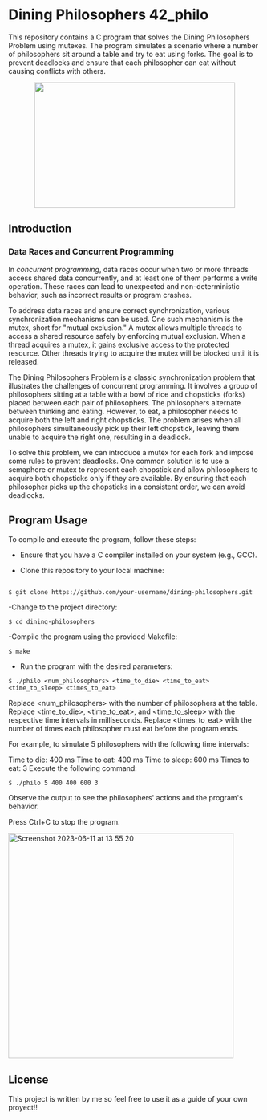 # Dining Philosophers 42_philo
This repository contains a C program that solves the Dining Philosophers Problem using mutexes. The program simulates a scenario where a number of philosophers sit around a table and try to eat using forks. The goal is to prevent deadlocks and ensure that each philosopher can eat without causing conflicts with others.
<p align="center">
<img src="https://github.com/mariogalis/42_philo/assets/44349256/5819089b-8e67-46a1-bd31-57b4d92f8828" width="400" height="250">
</p>

## Introduction
### Data Races and Concurrent Programming
In *concurrent programming*, data races occur when two or more threads access shared data concurrently, and at least one of them performs a write operation. These races can lead to unexpected and non-deterministic behavior, such as incorrect results or program crashes.

To address data races and ensure correct synchronization, various synchronization mechanisms can be used. One such mechanism is the mutex, short for "mutual exclusion." A mutex allows multiple threads to access a shared resource safely by enforcing mutual exclusion. When a thread acquires a mutex, it gains exclusive access to the protected resource. Other threads trying to acquire the mutex will be blocked until it is released.

The Dining Philosophers Problem is a classic synchronization problem that illustrates the challenges of concurrent programming. It involves a group of philosophers sitting at a table with a bowl of rice and chopsticks (forks) placed between each pair of philosophers. The philosophers alternate between thinking and eating. However, to eat, a philosopher needs to acquire both the left and right chopsticks. The problem arises when all philosophers simultaneously pick up their left chopstick, leaving them unable to acquire the right one, resulting in a deadlock.

To solve this problem, we can introduce a mutex for each fork and impose some rules to prevent deadlocks. One common solution is to use a semaphore or mutex to represent each chopstick and allow philosophers to acquire both chopsticks only if they are available. By ensuring that each philosopher picks up the chopsticks in a consistent order, we can avoid deadlocks.

## Program Usage
To compile and execute the program, follow these steps:

- Ensure that you have a C compiler installed on your system (e.g., GCC).

- Clone this repository to your local machine:

```shell

$ git clone https://github.com/your-username/dining-philosophers.git
```
-Change to the project directory:

```shell
$ cd dining-philosophers
```
-Compile the program using the provided Makefile:

```shell
$ make
````

- Run the program with the desired parameters:

```shell
$ ./philo <num_philosophers> <time_to_die> <time_to_eat> <time_to_sleep> <times_to_eat>
```
Replace <num_philosophers> with the number of philosophers at the table.
Replace <time_to_die>, <time_to_eat>, and <time_to_sleep> with the respective time intervals in milliseconds.
Replace <times_to_eat> with the number of times each philosopher must eat before the program ends.

For example, to simulate 5 philosophers with the following time intervals:

Time to die: 400 ms
Time to eat: 400 ms
Time to sleep: 600 ms
Times to eat: 3
Execute the following command:
```shell
$ ./philo 5 400 400 600 3
```
Observe the output to see the philosophers' actions and the program's behavior.

Press Ctrl+C to stop the program.

<img width="449" alt="Screenshot 2023-06-11 at 13 55 20" src="https://github.com/mariogalis/42_philo/assets/44349256/634a31c8-f17b-4281-b67a-ecca9d839d3d">



## License
This project is written by me so feel free to use it as a guide of your own proyect!!
